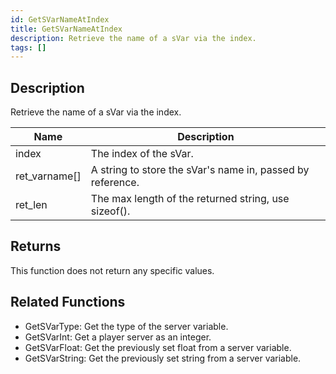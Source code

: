 ```yaml
---
id: GetSVarNameAtIndex
title: GetSVarNameAtIndex
description: Retrieve the name of a sVar via the index.
tags: []
---
```


## Description

Retrieve the name of a sVar via the index.


| Name | Description |
|------|-------------|
|index | The index of the sVar.|
|ret_varname[] | A string to store the sVar's name in, passed by reference.|
|ret_len | The max length of the returned string, use sizeof().|


## Returns

This function does not return any specific values.


## Related Functions


-  GetSVarType: Get the type of the server variable.
-  GetSVarInt: Get a player server as an integer.
-  GetSVarFloat: Get the previously set float from a server variable.
-  GetSVarString: Get the previously set string from a server variable.